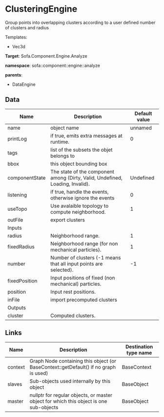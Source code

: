# ClusteringEngine

Group points into overlapping clusters according to a user defined number of clusters and radius


Templates:

- Vec3d

__Target__: Sofa.Component.Engine.Analyze

__namespace__: sofa::component::engine::analyze

__parents__:

- DataEngine

## Data

<table>
    <thead>
        <tr>
            <th>Name</th>
            <th>Description</th>
            <th>Default value</th>
        </tr>
    </thead>
    <tbody>
	<tr>
		<td>name</td>
		<td>
object name
		</td>
		<td>unnamed</td>
	</tr>
	<tr>
		<td>printLog</td>
		<td>
if true, emits extra messages at runtime.
		</td>
		<td>0</td>
	</tr>
	<tr>
		<td>tags</td>
		<td>
list of the subsets the objet belongs to
		</td>
		<td></td>
	</tr>
	<tr>
		<td>bbox</td>
		<td>
this object bounding box
		</td>
		<td></td>
	</tr>
	<tr>
		<td>componentState</td>
		<td>
The state of the component among (Dirty, Valid, Undefined, Loading, Invalid).
		</td>
		<td>Undefined</td>
	</tr>
	<tr>
		<td>listening</td>
		<td>
if true, handle the events, otherwise ignore the events
		</td>
		<td>0</td>
	</tr>
	<tr>
		<td>useTopo</td>
		<td>
Use avalaible topology to compute neighborhood.
		</td>
		<td>1</td>
	</tr>
	<tr>
		<td>outFile</td>
		<td>
export clusters
		</td>
		<td></td>
	</tr>
	<tr>
		<td colspan="3">Inputs</td>
	</tr>
	<tr>
		<td>radius</td>
		<td>
Neighborhood range.
		</td>
		<td>1</td>
	</tr>
	<tr>
		<td>fixedRadius</td>
		<td>
Neighborhood range (for non mechanical particles).
		</td>
		<td>1</td>
	</tr>
	<tr>
		<td>number</td>
		<td>
Number of clusters (-1 means that all input points are selected).
		</td>
		<td>-1</td>
	</tr>
	<tr>
		<td>fixedPosition</td>
		<td>
Input positions of fixed (non mechanical) particles.
		</td>
		<td></td>
	</tr>
	<tr>
		<td>position</td>
		<td>
Input rest positions.
		</td>
		<td></td>
	</tr>
	<tr>
		<td>inFile</td>
		<td>
import precomputed clusters
		</td>
		<td></td>
	</tr>
	<tr>
		<td colspan="3">Outputs</td>
	</tr>
	<tr>
		<td>cluster</td>
		<td>
Computed clusters.
		</td>
		<td></td>
	</tr>

</tbody>
</table>

## Links


| Name | Description | Destination type name |
| ---- | ----------- | --------------------- |
|context|Graph Node containing this object (or BaseContext::getDefault() if no graph is used)|BaseContext|
|slaves|Sub-objects used internally by this object|BaseObject|
|master|nullptr for regular objects, or master object for which this object is one sub-objects|BaseObject|

